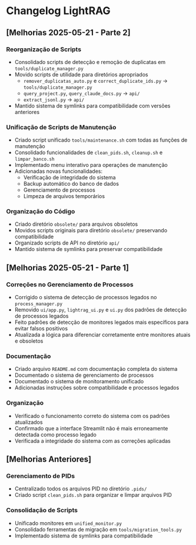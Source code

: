 # Changelog LightRAG

## [Melhorias 2025-05-21 - Parte 2]

### Reorganização de Scripts
- Consolidado scripts de detecção e remoção de duplicatas em `tools/duplicate_manager.py`
- Movido scripts de utilidade para diretórios apropriados
  - `remover_duplicatas_auto.py` e `correct_duplicate_ids.py` → `tools/duplicate_manager.py`
  - `query_project.py`, `query_claude_docs.py` → `api/`
  - `extract_jsonl.py` → `api/`
- Mantido sistema de symlinks para compatibilidade com versões anteriores

### Unificação de Scripts de Manutenção
- Criado script unificado `tools/maintenance.sh` com todas as funções de manutenção
- Consolidado funcionalidades de `clean_pids.sh`, `cleanup.sh` e `limpar_banco.sh`
- Implementado menu interativo para operações de manutenção
- Adicionadas novas funcionalidades:
  - Verificação de integridade do sistema
  - Backup automático do banco de dados
  - Gerenciamento de processos
  - Limpeza de arquivos temporários

### Organização do Código
- Criado diretório `obsolete/` para arquivos obsoletos
- Movidos scripts originais para diretório `obsolete/` preservando compatibilidade
- Organizado scripts de API no diretório `api/`
- Mantido sistema de symlinks para preservar compatibilidade

## [Melhorias 2025-05-21 - Parte 1]

### Correções no Gerenciamento de Processos
- Corrigido o sistema de detecção de processos legados no `process_manager.py`
- Removido `ui/app.py`, `lightrag_ui.py` e `ui.py` dos padrões de detecção de processos legados
- Feito padrões de detecção de monitores legados mais específicos para evitar falsos positivos
- Atualizada a lógica para diferenciar corretamente entre monitores atuais e obsoletos

### Documentação
- Criado arquivo `README.md` com documentação completa do sistema
- Documentado o sistema de gerenciamento de processos
- Documentado o sistema de monitoramento unificado
- Adicionadas instruções sobre compatibilidade e processos legados

### Organização
- Verificado o funcionamento correto do sistema com os padrões atualizados
- Confirmado que a interface Streamlit não é mais erroneamente detectada como processo legado
- Verificada a integridade do sistema com as correções aplicadas

## [Melhorias Anteriores]

### Gerenciamento de PIDs
- Centralizado todos os arquivos PID no diretório `.pids/`
- Criado script `clean_pids.sh` para organizar e limpar arquivos PID

### Consolidação de Scripts
- Unificado monitores em `unified_monitor.py`
- Consolidado ferramentas de migração em `tools/migration_tools.py`
- Implementado sistema de symlinks para compatibilidade